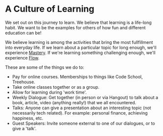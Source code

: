 # A Culture of Learning

We set out on this journey to learn. We believe that learning is a life-long habit. We want to be the examples for others of how fun and different education can be!

We believe learning is among the activities that bring the most fullfillment into everyday life. If we learn about a particular topic for long enough, we'll experience [Mastery](http://www.amazon.com/Mastery-Keys-Success-Long-Term-Fulfillment/dp/0452267560). If we're learning something challenging enough, we'll experience [Flow](http://www.ted.com/talks/mihaly_csikszentmihalyi_on_flow?language=en).

These are some of the things we do to:
- Pay for online courses. Memberships to things like Code School, Treehouse.
- Take online classes together or as a group.
- Allow for learning during 'work time'.
- Weekly Dialogue: Get together (in person or via Hangout) to talk about a book, article, video (anything really!) that we all encountered.
- Talks: Anyone can give a presentation about an interesting topic (not necessarily tech related). For example: personal finance, achieving happiness, etc.
- Guest Speakers: Invite someone external to one of our dialogues, or to give a 'talk'. 

